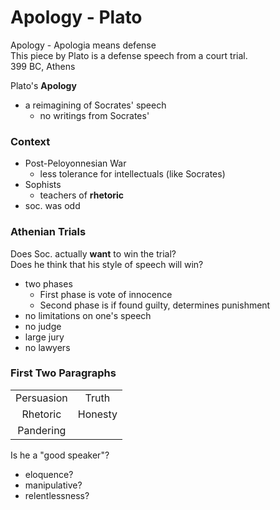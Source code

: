 # Apology - Plato

Apology - Apologia means defense  
This piece by Plato is a defense speech from a court trial.  
399 BC, Athens

Plato's **Apology**
- a reimagining of Socrates' speech
  - no writings from Socrates'

### Context
- Post-Peloyonnesian War
  - less tolerance for intellectuals (like Socrates)
- Sophists
  - teachers of **rhetoric**
- soc. was odd

### Athenian Trials
Does Soc. actually **want** to win the trial?  
Does he think that his style of speech will win?  
- two phases
  - First phase is vote of innocence
  - Second phase is if found guilty, determines punishment
- no limitations on one's speech
- no judge
- large jury
- no lawyers 

### First Two Paragraphs
|||
|:---:|:---:|
|Persuasion|Truth|
|Rhetoric|Honesty|
|Pandering||

Is he a "good speaker"?
- eloquence?
- manipulative?
- relentlessness?
